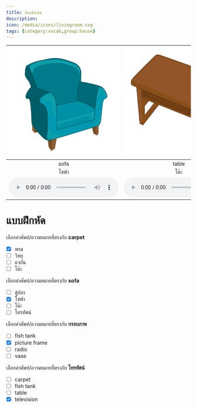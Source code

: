 ```yaml
---
title: ห้องนั่งเล่น
description: 
icon: /media/icons/livingroom.svg
tags: {category:vocab,group:house}
---
```


<div class="carrousel">


|![](/media/img/livingroom/sofa.svg)|![](/media/img/livingroom/table.svg)|![](/media/img/livingroom/television.svg)|![](/media/img/livingroom/picture&#x20;frame.svg)|![](/media/img/livingroom/carpet.svg)|![](/media/img/livingroom/vase.svg)|![](/media/img/livingroom/radio.svg)|![](/media/img/livingroom/fish&#x20;tank.svg)|
| :----: | :----: | :----: | :----: | :----: | :----: | :----: | :----: |
|sofa|table|television|picture&#x20;frame|carpet|vase|radio|fish&#x20;tank|
|โซฟา|โต๊ะ|โทรทัศน์|กรอบภาพ|พรม|แจกัน|วิทยุ|ตู้ปลา|
|![](/media/audio/sofa.mp3)|![](/media/audio/table.mp3)|![](/media/audio/television.mp3)|![](/media/audio/picture&#x20;frame.mp3)|![](/media/audio/carpet.mp3)|![](/media/audio/vase.mp3)|![](/media/audio/radio.mp3)|![](/media/audio/fish&#x20;tank.mp3)|

</div>



# แบบฝึกหัด


 เลือกคำศัพท์/ความหมายที่ตรงกับ **carpet**
 - [x] พรม
 - [ ] วิทยุ
 - [ ] แจกัน
 - [ ] โต๊ะ

 เลือกคำศัพท์/ความหมายที่ตรงกับ **sofa**
 - [ ] ตู้ปลา
 - [x] โซฟา
 - [ ] โต๊ะ
 - [ ] โทรทัศน์

 เลือกคำศัพท์/ความหมายที่ตรงกับ **กรอบภาพ**
 - [ ] fish&#x20;tank
 - [x] picture&#x20;frame
 - [ ] radio
 - [ ] vase

 เลือกคำศัพท์/ความหมายที่ตรงกับ **โทรทัศน์**
 - [ ] carpet
 - [ ] fish&#x20;tank
 - [ ] table
 - [x] television
